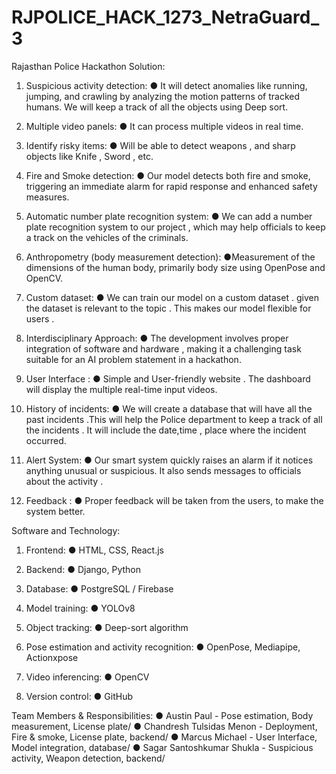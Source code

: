# RJPOLICE_HACK_1273_NetraGuard_3
Rajasthan Police Hackathon 
Solution:
1. Suspicious activity detection:
● It will detect anomalies like running, jumping, and crawling by analyzing the motion
patterns of tracked humans. We will keep a track of all the objects using Deep sort.

2. Multiple video panels:
● It can process multiple videos in real time.

3. Identify risky items:
● Will be able to detect weapons , and sharp objects like Knife , Sword , etc.

4. Fire and Smoke detection:
● Our model detects both fire and smoke, triggering an immediate alarm for rapid
response and enhanced safety measures.

5. Automatic number plate recognition system:
● We can add a number plate recognition system to our project , which may help
officials to keep a track on the vehicles of the criminals.
6. Anthropometry (body measurement detection):
●Measurement of the dimensions of the human body, primarily body size using
OpenPose and OpenCV.
7. Custom dataset:
● We can train our model on a custom dataset . given the dataset is relevant to the
topic . This makes our model flexible for users .

8. Interdisciplinary Approach:
● The development involves proper integration of software and hardware , making it
a challenging task suitable for an AI problem statement in a hackathon.

9. User Interface :
● Simple and User-friendly website . The dashboard will display the multiple real-time
input videos.
10. History of incidents:
● We will create a database that will have all the past incidents .This will help the
Police department to keep a track of all the incidents . It will include the date,time ,
place where the incident occurred.

11. Alert System:
● Our smart system quickly raises an alarm if it notices anything unusual or
suspicious. It also sends messages to officials about the activity .

12. Feedback :
● Proper feedback will be taken from the users, to make the system better.

Software and Technology:
1. Frontend:
● HTML, CSS, React.js
2. Backend:
● Django, Python
3. Database:
● PostgreSQL / Firebase
4. Model training:
● YOLOv8
5. Object tracking:
● Deep-sort algorithm

5. Pose estimation and activity recognition:
● OpenPose, Mediapipe, Actionxpose

6. Video inferencing:
● OpenCV
7. Version control:
● GitHub

Team Members & Responsibilities:
● Austin Paul - Pose estimation, Body measurement, License plate/
● Chandresh Tulsidas Menon - Deployment, Fire & smoke, License plate, backend/
● Marcus Michael - User Interface, Model integration, database/
● Sagar Santoshkumar Shukla - Suspicious activity, Weapon detection, backend/
